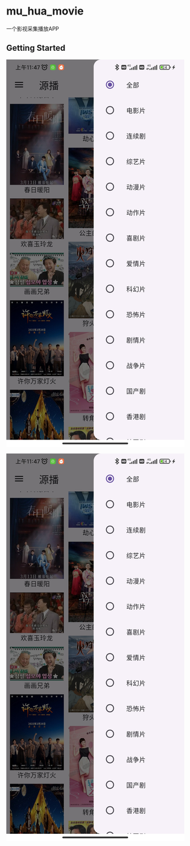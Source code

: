# mu_hua_movie

一个影视采集播放APP

## Getting Started

![截图1](https://github.com/alun1/mu_hua_movie/blob/master/screenshot/Screenshot_1.jpg)

![截图2](https://github.com/alun1/mu_hua_movie/blob/master/screenshot/Screenshot_1.jpg)